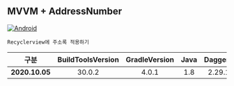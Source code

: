 ## MVVM + AddressNumber
[![Android](https://img.shields.io/badge/Android-Java-green?style=flat-square)](https://developer.android.com/index.html)

````
Recyclerview에 주소록 적용하기
````

| <center>구분</center> | <center>BuildToolsVersion</center> | <center>GradleVersion</center> | <center>Java</center> | <center>Dagger2</center> | <center>ViewModel</center> |
|:--------:|:--------:|:--------:|:--------:|:--------:|:--------:|
| **2020.10.05** | <center> 30.0.2 </center> | <center> 4.0.1 </center> | <center>1.8<center> | <center>2.29.1<center> | <center>2.2.0<center> |
